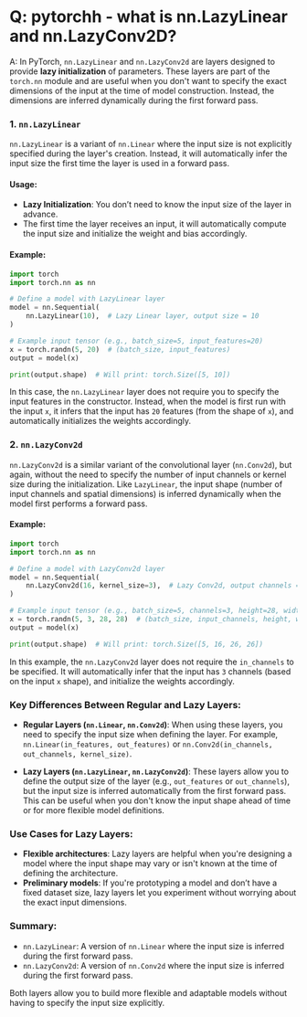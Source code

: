 # Q:  pytorchh - what is nn.LazyLinear and nn.LazyConv2D?


A: In PyTorch, `nn.LazyLinear` and `nn.LazyConv2d` are layers designed to provide **lazy initialization** of parameters. These layers are part of the `torch.nn` module and are useful when you don't want to specify the exact dimensions of the input at the time of model construction. Instead, the dimensions are inferred dynamically during the first forward pass.

### 1. `nn.LazyLinear`
`nn.LazyLinear` is a variant of `nn.Linear` where the input size is not explicitly specified during the layer's creation. Instead, it will automatically infer the input size the first time the layer is used in a forward pass.

#### Usage:
- **Lazy Initialization**: You don’t need to know the input size of the layer in advance.
- The first time the layer receives an input, it will automatically compute the input size and initialize the weight and bias accordingly.

#### Example:
```python
import torch
import torch.nn as nn

# Define a model with LazyLinear layer
model = nn.Sequential(
    nn.LazyLinear(10),  # Lazy Linear layer, output size = 10
)

# Example input tensor (e.g., batch_size=5, input_features=20)
x = torch.randn(5, 20)  # (batch_size, input_features)
output = model(x)

print(output.shape)  # Will print: torch.Size([5, 10])
```

In this case, the `nn.LazyLinear` layer does not require you to specify the input features in the constructor. Instead, when the model is first run with the input `x`, it infers that the input has `20` features (from the shape of `x`), and automatically initializes the weights accordingly.

### 2. `nn.LazyConv2d`
`nn.LazyConv2d` is a similar variant of the convolutional layer (`nn.Conv2d`), but again, without the need to specify the number of input channels or kernel size during the initialization. Like `LazyLinear`, the input shape (number of input channels and spatial dimensions) is inferred dynamically when the model first performs a forward pass.

#### Example:
```python
import torch
import torch.nn as nn

# Define a model with LazyConv2d layer
model = nn.Sequential(
    nn.LazyConv2d(16, kernel_size=3),  # Lazy Conv2d, output channels = 16, kernel size = 3
)

# Example input tensor (e.g., batch_size=5, channels=3, height=28, width=28)
x = torch.randn(5, 3, 28, 28)  # (batch_size, input_channels, height, width)
output = model(x)

print(output.shape)  # Will print: torch.Size([5, 16, 26, 26])
```

In this example, the `nn.LazyConv2d` layer does not require the `in_channels` to be specified. It will automatically infer that the input has `3` channels (based on the input `x` shape), and initialize the weights accordingly.

### Key Differences Between Regular and Lazy Layers:

- **Regular Layers (`nn.Linear`, `nn.Conv2d`)**: When using these layers, you need to specify the input size when defining the layer. For example, `nn.Linear(in_features, out_features)` or `nn.Conv2d(in_channels, out_channels, kernel_size)`.

- **Lazy Layers (`nn.LazyLinear`, `nn.LazyConv2d`)**: These layers allow you to define the output size of the layer (e.g., `out_features` or `out_channels`), but the input size is inferred automatically from the first forward pass. This can be useful when you don't know the input shape ahead of time or for more flexible model definitions.

### Use Cases for Lazy Layers:
- **Flexible architectures**: Lazy layers are helpful when you're designing a model where the input shape may vary or isn't known at the time of defining the architecture.
- **Preliminary models**: If you're prototyping a model and don’t have a fixed dataset size, lazy layers let you experiment without worrying about the exact input dimensions.

### Summary:
- `nn.LazyLinear`: A version of `nn.Linear` where the input size is inferred during the first forward pass.
- `nn.LazyConv2d`: A version of `nn.Conv2d` where the input size is inferred during the first forward pass.

Both layers allow you to build more flexible and adaptable models without having to specify the input size explicitly.

